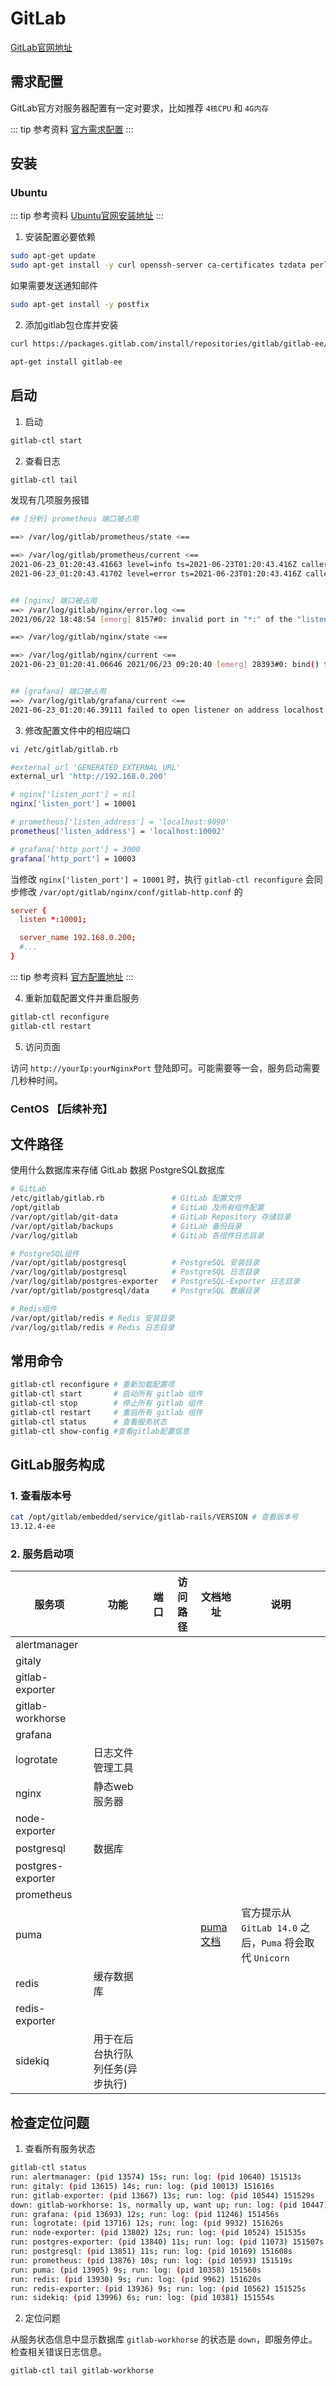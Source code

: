 # GitLab

[GitLab官网地址](https://about.gitlab.com/)

## 需求配置

GitLab官方对服务器配置有一定对要求，比如推荐 `4核CPU` 和 `4G内存` 

::: tip 参考资料
[官方需求配置](https://docs.gitlab.com/ee/install/requirements.html)
:::


## 安装

### Ubuntu

::: tip 参考资料
[Ubuntu官网安装地址](https://about.gitlab.com/install/#ubuntu)
:::


1. 安装配置必要依赖

``` bash
sudo apt-get update
sudo apt-get install -y curl openssh-server ca-certificates tzdata perl
```

如果需要发送通知邮件

``` bash
sudo apt-get install -y postfix
```

2. 添加gitlab包仓库并安装

``` bash
curl https://packages.gitlab.com/install/repositories/gitlab/gitlab-ee/script.deb.sh | sudo bash
```

``` bash
apt-get install gitlab-ee
```


## 启动

1. 启动

``` bash
gitlab-ctl start
```

2. 查看日志

``` bash
gitlab-ctl tail
```

发现有几项服务报错

``` bash
## [分析] prometheus 端口被占用

==> /var/log/gitlab/prometheus/state <==

==> /var/log/gitlab/prometheus/current <==
2021-06-23_01:20:43.41663 level=info ts=2021-06-23T01:20:43.416Z caller=web.go:532 component=web msg="Start listening for connections" address=localhost:9090
2021-06-23_01:20:43.41702 level=error ts=2021-06-23T01:20:43.416Z caller=main.go:608 msg="Unable to start web listener" err="listen tcp 127.0.0.1:9090: bind: address already in use"


## [nginx] 端口被占用
==> /var/log/gitlab/nginx/error.log <==
2021/06/22 18:48:54 [emerg] 8157#0: invalid port in "*:" of the "listen" directive in /var/opt/gitlab/nginx/conf/gitlab-http.conf:36

==> /var/log/gitlab/nginx/state <==

==> /var/log/gitlab/nginx/current <==
2021-06-23_01:20:41.06646 2021/06/23 09:20:40 [emerg] 28393#0: bind() to 0.0.0.0:80 failed (98: Address already in use)


## [grafana] 端口被占用
==> /var/log/gitlab/grafana/current <==
2021-06-23_01:20:46.39111 failed to open listener on address localhost:3000: listen tcp 127.0.0.1:3000: bind: address already in use
```

3. 修改配置文件中的相应端口

``` bash
vi /etc/gitlab/gitlab.rb

#external_url 'GENERATED_EXTERNAL_URL'
external_url 'http://192.168.0.200'

# nginx['listen_port'] = nil
nginx['listen_port'] = 10001

# prometheus['listen_address'] = 'localhost:9090'
prometheus['listen_address'] = 'localhost:10002'

# grafana['http_port'] = 3000
grafana['http_port'] = 10003
```

当修改 `nginx['listen_port'] = 10001` 时，执行 `gitlab-ctl reconfigure` 会同步修改 `/var/opt/gitlab/nginx/conf/gitlab-http.conf` 的

``` conf
server {
  listen *:10001;

  server_name 192.168.0.200;
  #...
}
```

::: tip 参考资料
[官方配置地址](https://docs.gitlab.com/omnibus/settings/configuration.html)
:::



4. 重新加载配置文件并重启服务

``` bash
gitlab-ctl reconfigure
gitlab-ctl restart
```

5. 访问页面

访问 `http://yourIp:yourNginxPort` 登陆即可。可能需要等一会，服务启动需要几秒种时间。


### CentOS 【后续补充】



## 文件路径

使用什么数据库来存储 GitLab 数据
PostgreSQL数据库

``` bash
# GitLab
/etc/gitlab/gitlab.rb               # GitLab 配置文件
/opt/gitlab                         # GitLab 及所有组件配置
/var/opt/gitlab/git-data            # GitLab Repository 存储目录 
/var/opt/gitlab/backups             # GitLab 备份目录 
/var/log/gitlab                     # GitLab 各组件日志目录

# PostgreSQL组件
/var/opt/gitlab/postgresql          # PostgreSQL 安装目录
/var/log/gitlab/postgresql          # PostgreSQL 日志目录
/var/log/gitlab/postgres-exporter   # PostgreSQL-Exporter 日志目录
/var/opt/gitlab/postgresql/data     # PostgreSQL 数据目录

# Redis组件
/var/opt/gitlab/redis # Redis 安装目录
/var/log/gitlab/redis # Redis 日志目录
```

## 常用命令

``` bash
gitlab-ctl reconfigure # 重新加载配置项
gitlab-ctl start       # 启动所有 gitlab 组件
gitlab-ctl stop        # 停止所有 gitlab 组件
gitlab-ctl restart     # 重启所有 gitlab 组件
gitlab-ctl status      # 查看服务状态
gitlab-ctl show-config #查看gitlab配置信息
```

## GitLab服务构成

### 1. 查看版本号

``` bash
cat /opt/gitlab/embedded/service/gitlab-rails/VERSION # 查看版本号
13.12.4-ee
```

### 2. 服务启动项


| 服务项  | 功能  | 端口  | 访问路径  |  文档地址 | 说明 |
|---|---|---|---|---|---|
| alertmanager  |   |   |   |   
| gitaly |   |   |   |   
| gitlab-exporter  |   |   |   |   
| gitlab-workhorse   |   |   |   |   
| grafana  |   |   |   |   
| logrotate | 日志文件管理工具  |   |   |   
| nginx  | 静态web服务器 |   |   |   
| node-exporter  |   |   |   |   
| postgresql  | 数据库  |   |   |   
| postgres-exporter  |   |   |   |   
| prometheus  |   |   |   |   
| puma  |   |   |   | [puma文档](https://docs.gitlab.com/omnibus/settings/puma.html) |  官方提示从 `GitLab 14.0` 之后，`Puma` 将会取代 `Unicorn` | 
| redis  | 缓存数据库  |   |   |   
| redis-exporter  |   |   |   |   
| sidekiq  | 用于在后台执行队列任务(异步执行)  |   |   |   

## 检查定位问题

1. 查看所有服务状态

``` bash
gitlab-ctl status
run: alertmanager: (pid 13574) 15s; run: log: (pid 10640) 151513s
run: gitaly: (pid 13615) 14s; run: log: (pid 10013) 151616s
run: gitlab-exporter: (pid 13667) 13s; run: log: (pid 10544) 151529s
down: gitlab-workhorse: 1s, normally up, want up; run: log: (pid 10447) 151548s
run: grafana: (pid 13693) 12s; run: log: (pid 11246) 151456s
run: logrotate: (pid 13716) 12s; run: log: (pid 9932) 151626s
run: node-exporter: (pid 13802) 12s; run: log: (pid 10524) 151535s
run: postgres-exporter: (pid 13840) 11s; run: log: (pid 11073) 151507s
run: postgresql: (pid 13851) 11s; run: log: (pid 10169) 151608s
run: prometheus: (pid 13876) 10s; run: log: (pid 10593) 151519s
run: puma: (pid 13905) 9s; run: log: (pid 10358) 151560s
run: redis: (pid 13930) 9s; run: log: (pid 9962) 151620s
run: redis-exporter: (pid 13936) 9s; run: log: (pid 10562) 151525s
run: sidekiq: (pid 13996) 6s; run: log: (pid 10381) 151554s
```

2. 定位问题

从服务状态信息中显示数据库 `gitlab-workhorse` 的状态是 `down`，即服务停止。检查相关错误日志信息。

``` bash
gitlab-ctl tail gitlab-workhorse
```